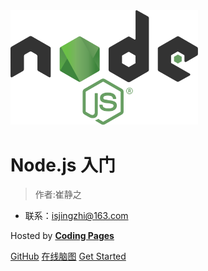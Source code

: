 <img src="./media/1200px-Node.js_logo.svg.png" width="300" alt="">

# Node.js 入门

> 作者:崔静之

- 联系：isjingzhi@163.com

<p>Hosted by <a href="https://pages.coding.me" style="font-weight: bold" target="_blank">Coding Pages</a></p>

[GitHub](https://github.com/isjingzhi/nodejs-tutorial)
[在线脑图](http://naotu.baidu.com/file/e74575e8996e96a1ecf17544e547960a?token=54fb56b9c5122f9b)
[Get Started](README)
